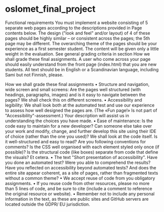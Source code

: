 # oslomet_final_project

Functional requirements
You must implement a website consisting of 5 separate web pages according to
the descriptions provided in Page contents below.
The design ("look and feel" and/or layout) of 4 of these pages should be highly
similar – or consistent across the pages; the 5th page may be different.
The overarching theme of the pages should be your experience as a first
semester student. The content will be given only a little weight in the evaluation.
See general grading criteria in section How we shall grade these final
assignments.
A user who come across your page should easily understand from the front
page (index.html) that you are new students.
All text should be in English or a Scandinavian language, including Sami but not
Finnish, please.

How we shall grade these final assignments
• Structure and navigation, wide screen and small screens: Are the pages
well structured (with headings, paragraphs, images) and is it easy to
navigate between the pages? We shall check this on different screens.
• Accessibility and legibility: We shall look both at the automated test and
use our experience to assess how well designed the pages are. (The
«Fun page!» Is not part of "Accessibility"-assessment.) Your description
will assist us in understanding the choices you have made.
• Ease of maintenance: Is the code easy to maintain for a new developer?
Can someone else take over your work and modify, change, and further
develop this site using their IDE of choice (rather than the one you
used)? We shall look at the code itself. Is it well-structured and easy to
read? Are you following conventions for comments? Is the CSS well
organised with each element styled only once (if possible)? Is the
structural code (like boxes) separate from code that define the visuals?
Et cetera.
• The text "Short presentation of accessibility". Have you done an
automated test? Were you able to comprehend the results? Have you
reflected on accessibility beyond automated tests? And does the entire
site appear coherent, as a site of pages, rather than fragmented texts
without a common theme?
• We accept reuse of code from you obligatory assignments.
• If you reuse code from other resources, please no more than 5 lines of
code, and be sure to cite (include a comment to reference the original
resource or website).
• Remember not to include any personal information in the text, as these
are public sites and GitHub servers are located outside the GDPR/ EU
jurisdiction.
